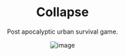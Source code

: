 <div align="center">
  <h1>Collapse</h1>
  <p>Post apocalyptic urban survival game.</p>
  
  ![image](https://user-images.githubusercontent.com/31961274/169634343-b36f2e81-795d-4f07-a975-c484a50c5e3b.png)
</div>
